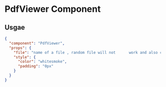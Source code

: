 # PdfViewer Component

## Usgae


```json
{
  "component": "PdfViewer",
  "props": {
    "file": "name of a file , random file will not      work and also check for the CORS Policy",
    "style": {
      "color": "whitesmoke",
      "padding": "0px"
    }
  }
}

```